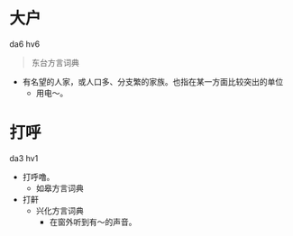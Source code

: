 # 大户
da6 hv6
> 东台方言词典
- 有名望的人家，或人口多、分支繁的家族。也指在某一方面比较突出的单位
  - 用电～。

# 打呼
da3 hv1
+ 打呼噜。
  * 如皋方言词典
+ 打鼾
  * 兴化方言词典
    - 在窗外听到有～的声音。
